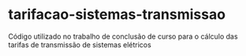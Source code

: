 # tarifacao-sistemas-transmissao
Código utilizado no trabalho de conclusão de curso para o cálculo das tarifas de transmissão de sistemas elétricos
